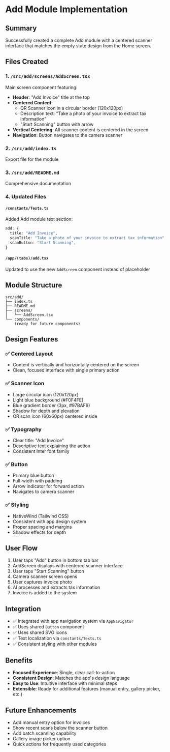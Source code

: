 # Add Module Implementation

## Summary
Successfully created a complete Add module with a centered scanner interface that matches the empty state design from the Home screen.

## Files Created

### 1. `/src/add/screens/AddScreen.tsx`
Main screen component featuring:
- **Header**: "Add Invoice" title at the top
- **Centered Content**: 
  - QR Scanner icon in a circular border (120x120px)
  - Description text: "Take a photo of your invoice to extract tax information"
  - "Start Scanning" button with arrow
- **Vertical Centering**: All scanner content is centered in the screen
- **Navigation**: Button navigates to the camera scanner

### 2. `/src/add/index.ts`
Export file for the module

### 3. `/src/add/README.md`
Comprehensive documentation

### 4. Updated Files

#### `/constants/Texts.ts`
Added Add module text section:
```typescript
add: {
  title: "Add Invoice",
  scanTitle: "Take a photo of your invoice to extract tax information",
  scanButton: "Start Scanning",
}
```

#### `/app/(tabs)/add.tsx`
Updated to use the new `AddScreen` component instead of placeholder

## Module Structure
```
src/add/
├── index.ts
├── README.md
├── screens/
│   └── AddScreen.tsx
└── components/
    (ready for future components)
```

## Design Features

### ✅ Centered Layout
- Content is vertically and horizontally centered on the screen
- Clean, focused interface with single primary action

### ✅ Scanner Icon
- Large circular icon (120x120px)
- Light blue background (#F0F4FE)
- Blue gradient border (3px, #97BAF9)
- Shadow for depth and elevation
- QR scan icon (60x60px) centered inside

### ✅ Typography
- Clear title: "Add Invoice"
- Descriptive text explaining the action
- Consistent Inter font family

### ✅ Button
- Primary blue button
- Full-width with padding
- Arrow indicator for forward action
- Navigates to camera scanner

### ✅ Styling
- NativeWind (Tailwind CSS)
- Consistent with app design system
- Proper spacing and margins
- Shadow effects for depth

## User Flow
1. User taps "Add" button in bottom tab bar
2. AddScreen displays with centered scanner interface
3. User taps "Start Scanning" button
4. Camera scanner screen opens
5. User captures invoice photo
6. AI processes and extracts tax information
7. Invoice is added to the system

## Integration
- ✅ Integrated with app navigation system via `AppNavigator`
- ✅ Uses shared `Button` component
- ✅ Uses shared SVG icons
- ✅ Text localization via `constants/Texts.ts`
- ✅ Consistent styling with other modules

## Benefits
- **Focused Experience**: Single, clear call-to-action
- **Consistent Design**: Matches the app's design language
- **Easy to Use**: Intuitive interface with minimal steps
- **Extensible**: Ready for additional features (manual entry, gallery picker, etc.)

## Future Enhancements
- Add manual entry option for invoices
- Show recent scans below the scanner button
- Add batch scanning capability
- Gallery image picker option
- Quick actions for frequently used categories

